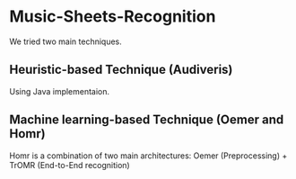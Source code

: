 # Music-Sheets-Recognition

We tried two main techniques.

## Heuristic-based Technique (Audiveris)

Using Java implementaion.

## Machine learning-based Technique (Oemer and Homr)

Homr is a combination of two main architectures: Oemer (Preprocessing) + TrOMR (End-to-End recognition)
